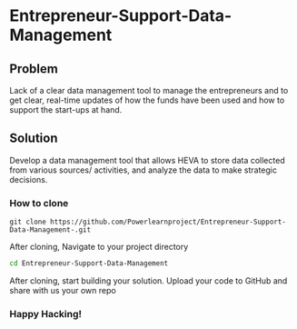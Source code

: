 # Entrepreneur-Support-Data-Management

## Problem
Lack of a clear data management tool to manage the entrepreneurs and to get clear, real-time updates of how the funds have been used and how to support the start-ups at hand.

## Solution
Develop a data management tool that allows HEVA to store data collected from various sources/ activities, and analyze the data to make strategic decisions.

### How to clone

```
git clone https://github.com/Powerlearnproject/Entrepreneur-Support-Data-Management-.git
```
After cloning, Navigate to your project directory
``` bash
cd Entrepreneur-Support-Data-Management
```

After cloning, start building your solution. 
Upload your code to GitHub and share with us your own repo

### Happy Hacking!
